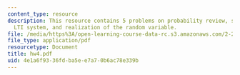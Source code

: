 ```yaml
---
content_type: resource
description: This resource contains 5 problems on probability review, stationary process,
  LTI system, and realization of the random variable.
file: /media/https%3A/open-learning-course-data-rc.s3.amazonaws.com/2-22-design-principles-for-ocean-vehicles-13-42-spring-2005/4e1a6f9336fdba5ee7a70b6ac78e339b_hw4.pdf
file_type: application/pdf
resourcetype: Document
title: hw4.pdf
uid: 4e1a6f93-36fd-ba5e-e7a7-0b6ac78e339b
---
```


